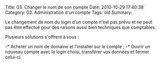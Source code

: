 Title: 03. Changer le nom de son compte 
Date: 2010-10-29 17:40:38
Category: 03. Administration d'un compte
Tags: old
Summary:  . 

Le changement de nom du login d'un compte n'est pas prévu et ne peut pas être effectué pour des raisons aussi bien techniques que comptables.

Plusieurs solutions s'offrent à vous :

-* Acheter un nom de domaine et l'installer sur le compte ;
-* Ouvrir un nouveau compte avec le login choisi, transférer vos données et fermer celui-ci.